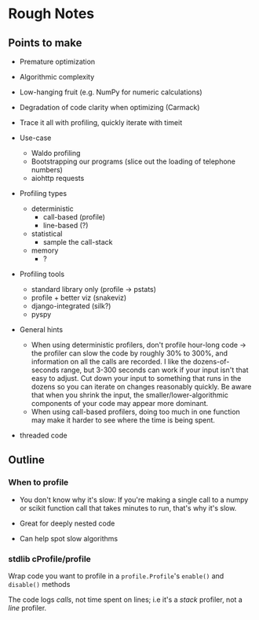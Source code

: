 # Rough Notes

## Points to make

- Premature optimization
- Algorithmic complexity
- Low-hanging fruit (e.g. NumPy for numeric calculations)
- Degradation of code clarity when optimizing (Carmack)
- Trace it all with profiling, quickly iterate with timeit
- Use-case
    - Waldo profiling
    - Bootstrapping our programs (slice out the loading of telephone numbers)
    - aiohttp requests
- Profiling types
    - deterministic
        - call-based (profile)
        - line-based (?)
    - statistical
        - sample the call-stack
    - memory
        - ?
- Profiling tools
    - standard library only (profile -> pstats)
    - profile + better viz (snakeviz)
    - django-integrated (silk?)
    - pyspy
- General hints
    - When using deterministic profilers, don't profile hour-long code -> the profiler can slow the code by roughly 30% to 300%, and information on all the calls are recorded. I like the dozens-of-seconds range, but 3-300 seconds can work if your input isn't that easy to adjust. Cut down your input to something that runs in the dozens so you can iterate on changes reasonably quickly. Be aware that when you shrink the input, the smaller/lower-algorithmic components of your code may appear more dominant.
    - When using call-based profilers, doing too much in one function may make it harder to see where the time is being spent.

- threaded code

## Outline

### When to profile

- You don't know why it's slow: If you're making a single call to a numpy or scikit function call that takes minutes to run, that's why it's slow.

- Great for deeply nested code

- Can help spot slow algorithms


### stdlib cProfile/profile

Wrap code you want to profile in a `profile.Profile`'s `enable()` and `disable()` methods

The code logs *calls*, not time spent on lines; i.e it's a *stack* profiler, not a *line* profiler.

###
